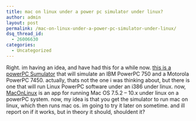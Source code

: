 ```yaml
---
title: mac on linux under a power pc simulator under linux?
author: admin
layout: post
permalink: /mac-on-linux-under-a-power-pc-simulator-under-linux/
dsq_thread_id:
  - 26006630
categories:
  - Uncategorized
---
```

Right. im having an idea, and have had this for a while now. [this is a powerPC Sumulator][1] that will simulate an IBM PowerPC 750 and a Motorola PowerPC 7450. actually, thats not the one i was thinking about, but there is one that will run Linux PowerPC software under an i386 under linux. now, [MacOnLinux][2] is an app for running Mac OS 7.5.2 &#8211; 10.x under linux on a powerPC system. now, my idea is that you get the simulator to run mac on linux, which then runs mac os. im going to try it later on sometime. and ill report on if it works, but in theory it should, shouldent it?

 [1]: http://www.virtutech.com/simics/archs/powerpc.html
 [2]: http://www.maconlinux.org
